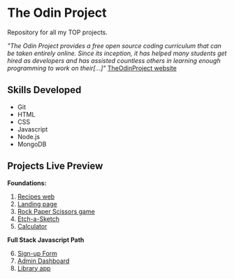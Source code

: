 # The Odin Project
Repository for all my TOP projects.

*"The Odin Project provides a free open source coding curriculum that can be taken entirely online. Since its inception, it has helped many students get hired as developers and has assisted countless others in learning enough programming to work on their[...]"*
[TheOdinProject website](https://www.theodinproject.com/)

## Skills Developed
- Git
- HTML
- CSS
- Javascript
- Node.js
- MongoDB

## Projects Live Preview
**Foundations:**
1. [Recipes web](https://jorgelg3.github.io/TheOdinProject/001-odin-recipes/)
2. [Landing page](https://jorgelg3.github.io/TheOdinProject/002-landing-page/)
3. [Rock Paper Scissors game](https://jorgelg3.github.io/TheOdinProject/003-rock-paper-scissors/)
4. [Etch-a-Sketch](https://jorgelg3.github.io/TheOdinProject/004-etch-a-sketch/)
5. [Calculator](https://jorgelg3.github.io/TheOdinProject/005-calculator/)
 
**Full Stack Javascript Path**

6. [Sign-up Form](https://jorgelg3.github.io/TheOdinProject/006-sign-up-form/)
7. [Admin Dashboard](https://jorgelg3.github.io/TheOdinProject/007-admin-dashboard/)
8. [Library app](https://jorgelg3.github.io/TheOdinProject/008-library/)

